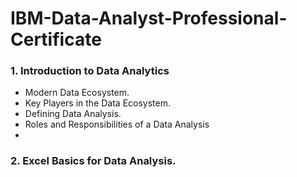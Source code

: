 # **IBM-Data-Analyst-Professional-Certificate**

### **1. Introduction to Data Analytics**
+ Modern Data Ecosystem.
+ Key Players in the Data Ecosystem.
+ Defining Data Analysis. 
+ Roles and Responsibilities of a Data Analysis
+ 
### **2. Excel Basics for Data Analysis.**
###
###
###
###
